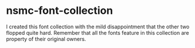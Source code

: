 # nsmc-font-collection
I created this font collection with the mild disappointment that the other two flopped quite hard. Remember that all the fonts feature in this collection are property of their original owners.
